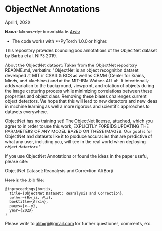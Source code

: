 ObjectNet Annotations
=====================

April 1, 2020


**News**: Manuscript is avaiable in [Arxiv](https://arxiv.org/pdf/2004.02042.pdf).




* The code works with **PyTorch 1.0.0 or higher.






This repository provides bounding box annotations of the ObjectNet dataset
by Barbu et al. NIPS 2019. 



About the ObjectNet dataset:
Taken from the ObjectNet repository README.md, verbatim:
"ObjectNet is an object recognition dataset developed at MIT in CSAIL &
BCS as well as CBMM (Center for Brains, Minds, and Machines) and at
the MIT-IBM Watson AI Lab. It intentionally adds variation to the
background, viewpoint, and rotation of objects during the image
capturing process while minimizing correlations between these
properties and object class. Removing these biases challenges current
object detectors. We hope that this will lead to new detectors and new
ideas in machine learning as well a more rigorous and scientific
approaches to datasets everywhere.

ObjectNet has no training set! The ObjectNet license, attached, which
you agree to in order to use this work, EXPLICITLY FORBIDS UPDATING
THE PARAMETERS OF ANY MODEL BASED ON THESE IMAGES. Our goal is for
ObjectNet and datasets like it to produce accuracies that are
predictive of what any user, including you, will see in the real world
when deploying object detectors."




If you use ObjectNet Annotations or found the ideas in the paper useful, please
cite:

ObjectNet Dataset: Reanalysis and Correction
Ali Borji

Here is the .bib file:

```
@inproceedings{borjix,
  title={ObjectNet Dataset: Reanalysis and Correction},
  author={Borji, Ali},
  booktitle={Arxiv},
  pages={x--y},
  year={2020}
}
```

Please write to aliborji@gmail.com for further questiones, comments, etc.

